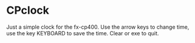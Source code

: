 # CPclock
Just a simple clock for the fx-cp400. Use the arrow keys to change time, use the key KEYBOARD to save the time. Clear or exe to quit.
